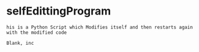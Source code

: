 # selfEdittingProgram

    his is a Python Script which Modifies itself and then restarts again with the modified code
    
    
   
   
`Blank, inc`
